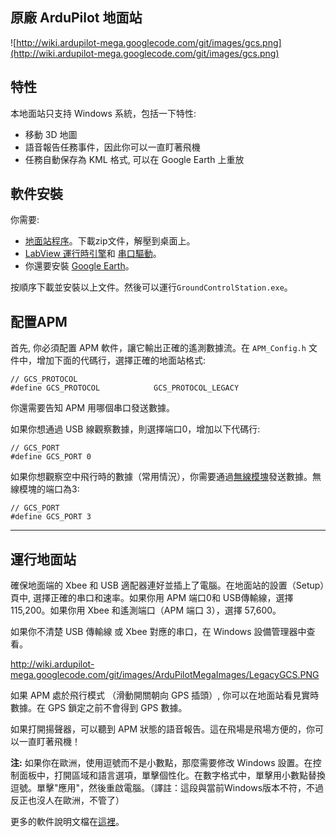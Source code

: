## 原廠 ArduPilot 地面站 ##

![http://wiki.ardupilot-mega.googlecode.com/git/images/gcs.png](http://wiki.ardupilot-mega.googlecode.com/git/images/gcs.png)

## 特性 ##

本地面站只支持 Windows 系統，包括一下特性:

  * 移動 3D 地圖
  * 語音報告任務事件，因此你可以一直盯著飛機
  * 任務自動保存為 KML 格式, 可以在 Google Earth 上重放

## 軟件安裝 ##

你需要:

  * [地面站程序](http://code.google.com/p/ardupilotgcs/downloads/list)。下載zip文件，解壓到桌面上。
  * [LabView 運行時引擎](http://joule.ni.com/nidu/cds/view/p/id/1383/lang/en)和 [串口驅動](http://joule.ni.com/nidu/cds/view/p/id/2185/lang/en)。
  * 你還要安裝 [Google Earth](http://earth.google.com/intl/en/download-earth.html)。

按順序下載並安裝以上文件。然後可以運行`GroundControlStation.exe`。

## 配置APM ##

首先, 你必須配置 APM 軟件，讓它輸出正確的遙測數據流。在 `APM_Config.h` 文件中，增加下面的代碼行，選擇正確的地面站格式:

```
// GCS_PROTOCOL
#define GCS_PROTOCOL			GCS_PROTOCOL_LEGACY
```

你還需要告知 APM 用哪個串口發送數據。

如果你想通過 USB 線觀察數據，則選擇端口0，增加以下代碼行:

```
// GCS_PORT
#define GCS_PORT 0
```

如果你想觀察空中飛行時的數據（常用情況），你需要通過[無線模塊](Wireless.md)發送數據。無線模塊的端口為3:

```
// GCS_PORT
#define GCS_PORT 3
```


---


## 運行地面站 ##

確保地面端的 Xbee 和 USB 適配器連好並插上了電腦。在地面站的設置（Setup）頁中, 選擇正確的串口和速率。如果你用 APM 端口0和 USB傳輸線，選擇 115,200。如果你用 Xbee 和遙測端口（APM 端口 3），選擇 57,600。

如果你不清楚 USB 傳輸線 或 Xbee 對應的串口，在 Windows 設備管理器中查看。

http://wiki.ardupilot-mega.googlecode.com/git/images/ArduPilotMegaImages/LegacyGCS.PNG

如果 APM 處於飛行模式 （滑動開關朝向 GPS 插頭）, 你可以在地面站看見實時數據。在 GPS 鎖定之前不會得到 GPS 數據。

如果打開揚聲器，可以聽到 APM 狀態的語音報告。這在飛場是飛場方便的，你可以一直盯著飛機！

**注:** 如果你在歐洲，使用逗號而不是小數點，那麼需要修改 Windows 設置。在控制面板中，打開區域和語言選項，單擊個性化。在數字格式中，單擊用小數點替換逗號。單擊"應用"，然後重啟電腦。（譯註：這段與當前Windows版本不符，不過反正也沒人在歐洲，不管了）

更多的軟件說明文檔在[這裡](http://code.google.com/p/ardupilotgcs/wiki/Overview?tm=6)。